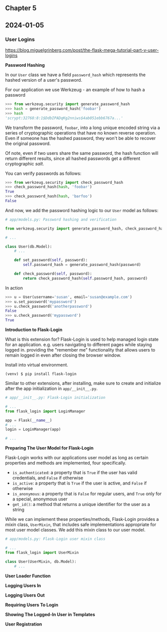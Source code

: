 ## Chapter 5
## 2024-01-05

### User Logins 
https://blog.miguelgrinberg.com/post/the-flask-mega-tutorial-part-v-user-logins

**Password Hashing**

In our `User` class we have a field `password_hash` which represents the hashed version of a user's password.

For our application we use Werkzeug - an example of how to hash a password

```python
>>> from werkzeug.security import generate_password_hash
>>> hash = generate_password_hash('foobar')
>>> hash
'scrypt:32768:8:1$DdbIPADqKg2nniws$4ab051ebb6767a...'
```

We transform the password, `foobar`, into a long unique encoded string via a series of cryptographic operations that have no known reverse operation. Even if someone has the hashed password, they won't be able to recover the original password.

Of note, even if two users share the same password, the hash function will return different results, since all hashed passwords get a different cryptographic _salt_. 

You can verify passwords as follows:

```python
>>> from werkzeug.security import check_password_hash
>>> check_password_hash(hash, 'foobar')
True
>>> check_password_hash(hash, 'barfoo')
False
```
And now, we add the password hashing logic to our `User` model as follows:
```python
# app/models.py: Password hashing and verification

from werkzeug.security import generate_password_hash, check_password_hash

# ...

class User(db.Model):
    # ...

    def set_password(self, password):
        self.password_hash = generate_password_hash(password)

    def check_password(self, password):
        return check_password_hash(self.password_hash, password)
```
In action
```python
>>> u = User(username='susan', email='susan@example.com')
>>> u.set_password('mypassword')
>>> u.check_password('anotherpassword')
False
>>> u.check_password('mypassword')
True
```

**Introduction to Flask-Login**

What is this extension for? Flask-Login is used to help managed login state for an application. e.g. users navigating to different pages while staying logged in. providing the "remember me" functionality that allows users to remain logged in even after closing the browser window.

Install into virtual environment.

```commandline
(venv) $ pip install flask-login
```

Similar to other extensions, after installing, make sure to create and initialize after the app initialization in `app/__init__.py`.

```python
# app/__init__.py: Flask-Login initialization

# ...
from flask_login import LoginManager

app = Flask(__name__)
# ...
login = LoginManager(app)

# ...
```

**Preparing The User Model for Flask-Login**

Flask-Login works with our applications user model as long as certain properties and methods are implemented, four specifically.

- `is_authenticated`: a property that is `True` if the user has valid credentials, and `False` if otherwise
- `is_active`: a property that is `True` if the user is active, and `False` if otherwise
- `is_anonymous`: a property that is `False` for regular users, and `True` only for a special, anonymous user
- `get_id()`: a method that returns a unique identifier for the user as a string

While we can implement these properties/methods, Flask-Login provides a _mixin_ class, `UserMixin`, that includes safe implementations appropriate for most user model classes. We add this mixin class to our user model.

```python
# app/models.py: Flask-Login user mixin class

# ...
from flask_login import UserMixin

class User(UserMixin, db.Model):
    # ...
```

**User Loader Function**

**Logging Users In**

**Logging Users Out**

**Requiring Users To Login**

**Showing The Logged-In User in Templates** 

**User Registration**